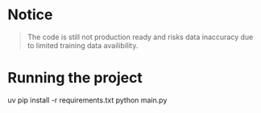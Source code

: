 # Notice
> The code is still not production ready and risks data inaccuracy due to limited training data availibility.

# Running the project
uv pip install -r requirements.txt
 python main.py
